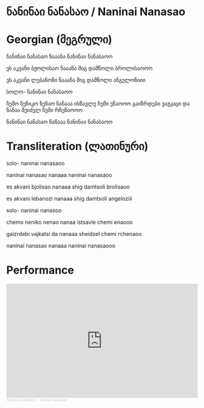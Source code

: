 # ნანინაი ნანასაო / Naninai Nanasao

# Georgian (მეგრული)

ნანინაი ნანასაო ნააანა
ნანინაი ნანასაოო

ეს აკვანი ბჟოლისაო ნააანა
შიგ დამწოლი ბროლისაოოო

ეს აკვანი ლებანოზი ნააანა
შიგ დამწოლი ანგელოზიიი

სოლო- ნანინაი ნანასაოო

ჩემო ნენიკო ნენაო ნანააა
ისწავლე ჩემი ენაოოო
გაიზრდები ვაჟკაცი და ნანაა
შეიძელ ჩემი რჩენაოოო

ნანინაი ნანასაო ნანააა
ნანინაი ნანასაოო

# Transliteration (ლათინური)

solo- naninai nanasaoo

naninai nanasao nanaaa
naninai nanasaoo

es akvani bjolisao nanaaa
shig damtsoli brolisaoo

es akvani lebanozi nanaaa
shig damtsoli angeloziii

solo- naninai nanasoo

chemo neniko nenao nanaa
istsavle chemi enaooo

gaizrdebi vajkatsi da nanaaa
sheidzel chemi rchenaoo

naninai nanasao nanaaa
naninai nanasaooo

# Performance
<iframe width="100%" height="300" scrolling="no" frameborder="no" allow="autoplay" src="https://w.soundcloud.com/player/?url=https%3A//api.soundcloud.com/tracks/2077560764%3Fsecret_token%3Ds-bwMEuuE8u3j&color=%23ff5500&auto_play=false&hide_related=false&show_comments=true&show_user=true&show_reposts=false&show_teaser=true&visual=true"></iframe><div style="font-size: 10px; color: #cccccc;line-break: anywhere;word-break: normal;overflow: hidden;white-space: nowrap;text-overflow: ellipsis; font-family: Interstate,Lucida Grande,Lucida Sans Unicode,Lucida Sans,Garuda,Verdana,Tahoma,sans-serif;font-weight: 100;"><a href="https://soundcloud.com/o9xjkfdgxof2" title="Sergei LastName" target="_blank" style="color: #cccccc; text-decoration: none;">Sergei LastName</a> · <a href="https://soundcloud.com/o9xjkfdgxof2/naninai-nanasao/s-bwMEuuE8u3j" title="naninai nanasao" target="_blank" style="color: #cccccc; text-decoration: none;">naninai nanasao</a></div>
